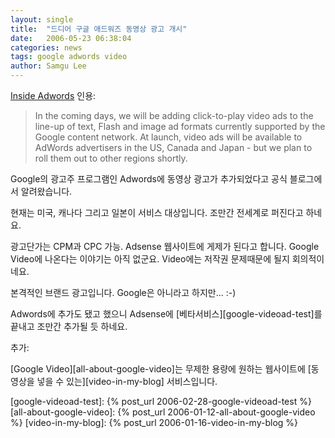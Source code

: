 ```yaml
---
layout: single
title:  "드디어 구글 애드워즈 동영상 광고 개시"
date:   2006-05-23 06:38:04
categories: news
tags: google adwords video
author: Samgu Lee
---
```

[Inside Adwords](http://adwords.blogspot.com/2006/05/click-to-play-video-ads-for-adwords.html) 인용:

> In the coming days, we will be adding click-to-play video ads to the line-up of text, Flash and image ad formats currently supported by the Google content network. At launch, video ads will be available to AdWords advertisers in the US, Canada and Japan - but we plan to roll them out to other regions shortly.

Google의 광고주 프로그램인 Adwords에 동영상 광고가 추가되었다고 공식 블로그에서 알려왔습니다.

현재는 미국, 캐나다 그리고 일본이 서비스 대상입니다. 조만간 전세계로 퍼진다고 하네요.

광고단가는 CPM과 CPC 가능. Adsense 웹사이트에 게제가 된다고 합니다. Google Video에 나온다는 이야기는 아직 없군요. Video에는 저작권 문제때문에 될지 회의적이네요.

본격적인 브랜드 광고입니다. Google은 아니라고 하지만... :-)

Adwords에 추가도 됐고 했으니 Adsense에 [베타서비스][google-videoad-test]를 끝내고 조만간 추가될 듯 하네요.

추가:

[Google Video][all-about-google-video]는 무제한 용량에 원하는 웹사이트에 [동영상을 넣을 수 있는][video-in-my-blog] 서비스입니다.

[google-videoad-test]: {% post_url 2006-02-28-google-videoad-test %}
[all-about-google-video]: {% post_url 2006-01-12-all-about-google-video %}
[video-in-my-blog]: {% post_url 2006-01-16-video-in-my-blog %}
